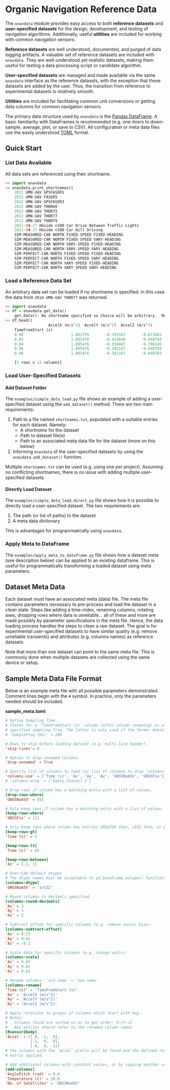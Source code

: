 # Organic Navigation Reference Data

The `onavdata` module provides easy access to both **reference datasets** and **user-specified datasets** for the design, development, and testing of navigation algorithms.  Additionally, useful **utilities** are included for working with common navigation sensors.

**Reference datasets** are well understood, documented, and purged of data logging artifacts.  A valuable set of reference datasets are included with `onavdata`.  They are well-understood yet realistic datasets, making them useful for testing a data processing script or candidate algorithm.

**User-specified datasets** are managed and made available via the same `onavdata` interface as the reference datasets, with the exception that these datasets are added by the user.  Thus, the transition from reference to experimental datasets is relatively smooth.

**Utilities** are included for facilitating common unit conversions or getting data columns for common navigation sensors.

The primary data structure used by `onavdata` is the [Pandas DataFrame](https://pandas.pydata.org/pandas-docs/stable/user_guide/dsintro.html#dataframe).  A basic familiarity with DataFrames is recommended (e.g. one-liners to down-sample, average, plot, or save to CSV).  All configuration or meta data files use the easily understood [TOML](https://toml.io/en/) format.

## Quick Start

### List Data Available
All data sets are referenced using their shortname.
```python
>> import onavdata
>> onavdata.print_shortnames()
	2011 UMN-UAV GPSFASER1
	2012 UMN-UAV FASER5
	2012 UMN-UAV GPSFASER3
	2012 UMN-UAV THOR60
	2012 UMN-UAV THOR75
	2012 UMN-UAV THOR77
	2012 UMN-UAV THOR79
	2021-04-27 HGuide n380 Car Drive Between Traffic Lights
	2021-04-27 HGuide n380 Car Hill Driving
	SIM-MEASURED-CAR NORTH FIXED-SPEED FIXED-HEADING
	SIM-MEASURED-CAR NORTH FIXED-SPEED VARY-HEADING
	SIM-MEASURED-CAR NORTH VARY-SPEED FIXED-HEADING
	SIM-MEASURED-CAR NORTH VARY-SPEED VARY-HEADING
	SIM-PERFECT-CAR NORTH FIXED-SPEED FIXED-HEADING
	SIM-PERFECT-CAR NORTH FIXED-SPEED VARY-HEADING
	SIM-PERFECT-CAR NORTH VARY-SPEED FIXED-HEADING
	SIM-PERFECT-CAR NORTH VARY-SPEED VARY-HEADING
```

### Load a Reference Data Set
An arbitrary data set can be loaded if no shortname is specified.  In this case the data from `2014 UMN-UAV THOR77` was returned.
```python
>> import onavdata
>> df = onavdata.get_data()
	get_data(): No shortname specified so choice will be arbitrary.  Returning: 2014 UMN-UAV THOR77
>> df.head()
		           AccelX (m/s^2)  AccelY (m/s^2)  AccelZ (m/s^2)       ...         AngleHeading (rad)  AnglePitch (rad)  AngleRoll (rad)
	TimeFromStart (s)                                                       ...
	0.00                     1.862795       -0.392167       -9.673463       ...                   1.004700          0.192806         0.006130
	0.02                     1.895476       -0.424848       -9.640783       ...                   1.004225          0.192856         0.006130
	0.04                     1.895476       -0.359487       -9.706145       ...                   1.003786          0.192888         0.006259
	0.06                     1.895476       -0.392167       -9.640783       ...                   1.003258          0.192990         0.006354
	0.08                     1.895476       -0.392167       -9.640783       ...                   1.002907          0.193056         0.006482

	[5 rows x 12 columns]
```


### Load User-Specified Datasets

#### Add Dataset Folder
The `examples/simple_data_load.py` file shows an example of adding a user-specified dataset using the `add_dataset()` method.  There are two main requirements:

1. Path to a file named `shortnames.txt`, populated with a suitable entries for each dataset. Namely:
	- A *shortname* for the dataset
	- Path to dataset file(s)
	- Path to an associated meta data file for the dataset (more on this below)
2. Informing `onavdata` of the user-specified datasets by using the `onavdata.add_dataset()` function.

Multiple `shortnames.txt` can be used (e.g. using one per project).  Assuming no conflicting shortnames, there is no issue with adding multiple user-specified datasets.

#### Directly Load Dataset
The `examples/simple_data_load_direct.py` file shows how it is possible to directly load a user-specified dataset.  The two requirements are:
1. The path (or list of paths) to the dataset
2. A meta data dictionary

This is advantages for programmatically using `onavdata`.

### Apply Meta to DataFrame
The `examples/apply_meta_to_dataframe.py` file shows how a dataset meta (see description below) can be applied to an existing dataframe.  This is useful for programmatically transforming a loaded dataset using meta parameters.

## Dataset Meta Data

Each dataset must have an associated meta (data) file.  The meta file contains parameters necessary to pre-process and load the dataset in a *clean* state.  Steps like adding a time-index, renaming columns, rotating axes, dropping rows where data is unreliable... all of these and more are made possibly by parameter specifications in the meta file.  Hence, the data loading process handles the steps to clean a raw dataset.  The goal is for experimental user-specified datasets to have similar quality (e.g. remove unreliable transients) and attributes (e.g. columns names) as reference datasets.

Note that more than one dataset can point to the same meta file.  This is commonly done when multiple datasets are collected using the same device or setup.

## Sample Meta Data File Format

Below is an example meta file with all possible parameters demonstrated.  Comment lines begin with the `#` symbol.  In practice, only the parameters needed should be included.

**sample_meta.toml**:
```toml
# Define Sampling Time.
# Checks for a `TimeFromStart (s)` column (after column renaming) or uses the
# specified sampling freq. The latter is only used if the former doesn't exist.
# 'SampleFreq (Hz)' = 200

# Rows to skip before loading dataset (e.g. multi-line header).
'skip-lines'= 0

# Option to drop unnamed columns.
'drop-unnamed' = True

# Specify list of columns to load (or list of columns to drop `columns-drop`).
'columns-use' = ['Time (s)', 'Ax', 'Ay', 'Az', 'GNSSNumSV', 'GNSSFix']
# 'columns-drop' = ['Empty Channel 1']

# Drop rows if column has a matching entry with a list of values.
[drop-rows-where]
'GNSSNumSV' = [0]

# Only keep rows if column has a matching entry with a list of values.
[keep-rows-where]
'GNSSFix' = [1]

# Only keep rows where column has entries GREATER than, LESS than, or BETWEEN.
[keep-rows-gt]
'Time (s)' = 5

[keep-rows-lt]
'Time (s)' = 65

[keep-rows-between]
'Az' = [-1, 1]

# Override default dtypes
# The dtype names must be acceptable to pd.DataFrame.astype() function.
[columns-dtype]
'GNSSNumSV' = 'int32'

# Round columns to decimals specified.
[columns-round-decimals]
'Ax' = 3
'Ay' = 3
'Az' = 3

# Subtract offset for specific columns (e.g. remove sensor bias).
[columns-subtract-offset]
'Ax' = 0.23
'Ay' = 0.01
'Az' = -0.1

# Scale data for specific columns (e.g. change units).
[columns-scale]
'Ax' = 9.81
'Ay' = 9.81
'Az' = 9.81

# Rename columns: 'old name' = 'new name'
[columns-rename]
'Time (s)' = 'TimeFromStart (s)'
'Ax' = 'AccelX (m/s^2)'
'Ay' = 'AccelY (m/s^2)'
'Az' = 'AccelZ (m/s^2)'

# Apply rotations to groups of columns which start with key.
# Notes:
#   Columns found are sorted so as to get order: X->Y->Z
#   Key entries should refer to the renamed column names
[Rsensor2body]
'Accel' = [[ 0, -1,  0],
           [-1,  0,  0],
           [ 0,  0, -1]]
# The columns with the `Accel` prefix will be found and the defined rotation
# matrix applied.

# Add additional columns with constant values, or by copying another column.
[add-columns]
'AnglePitch (rad)' = 0.0
'Temperature (C)' = 28.0
'No. of Satellites' = 'GNSSNumSV'
```
